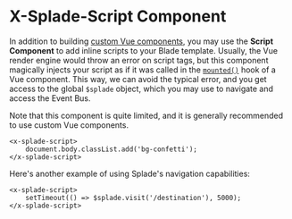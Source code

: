 # X-Splade-Script Component

In addition to building [custom Vue components](/custom-vue-components.md), you may use the **Script Component** to add inline scripts to your Blade template. Usually, the Vue render engine would throw an error on script tags, but this component magically injects your script as if it was called in the [`mounted()`](https://vuejs.org/api/options-lifecycle.html#mounted) hook of a Vue component. This way, we can avoid the typical error, and you get access to the global `$splade` object, which you may use to navigate and access the Event Bus.

Note that this component is quite limited, and it is generally recommended to use custom Vue components.

```blade
<x-splade-script>
    document.body.classList.add('bg-confetti');
</x-splade-script>
```

Here's another example of using Splade's navigation capabilities:

```blade
<x-splade-script>
    setTimeout(() => $splade.visit('/destination'), 5000);
</x-splade-script>
```


